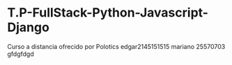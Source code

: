 # T.P-FullStack-Python-Javascript-Django
Curso a distancia ofrecido por Polotics 
edgar2145151515
mariano 25570703 gfdgfdgd